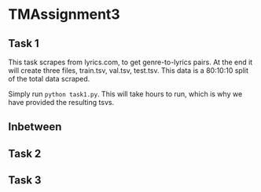 # TMAssignment3

## Task 1
This task scrapes from lyrics.com, to get genre-to-lyrics pairs. 
At the end it will create three files, train.tsv, val.tsv, test.tsv. 
This data is a 80:10:10 split of the total data scraped. 

Simply run `python task1.py`. 
This will take hours to run, which is why we have provided the resulting tsvs. 

## Inbetween


## Task 2

## Task 3
